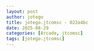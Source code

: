 ```yaml
---
layout: post
author: jotego
title: jotego.jtcomsc - 022a4bc
date: 2025-08-29
categories: [Arcade, jtcomsc]
tags: [jotego.jtcomsc]
---
```


